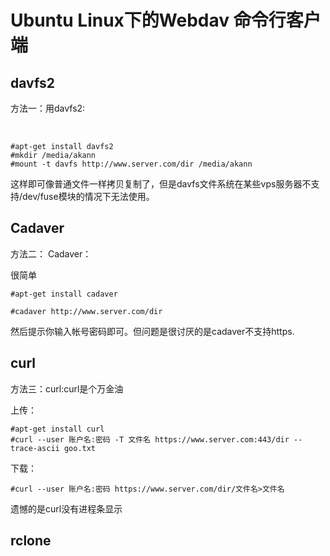 # Ubuntu Linux下的Webdav 命令行客户端

## davfs2

方法一：用davfs2:

​    

```
#apt-get install davfs2
#mkdir /media/akann
#mount -t davfs http://www.server.com/dir /media/akann
```

这样即可像普通文件一样拷贝复制了，但是davfs文件系统在某些vps服务器不支持/dev/fuse模块的情况下无法使用。

 ##  Cadaver

方法二： Cadaver：

  很简单 

```
#apt-get install cadaver
```



```
#cadaver http://www.server.com/dir
```

 然后提示你输入帐号密码即可。但问题是很讨厌的是cadaver不支持https.

## curl

方法三：curl:curl是个万金油

 上传：

```
#apt-get install curl
#curl --user 账户名:密码 -T 文件名 https://www.server.com:443/dir --trace-ascii goo.txt 
```

 下载：

```
#curl --user 账户名:密码 https://www.server.com/dir/文件名>文件名 
```

遗憾的是curl没有进程条显示

## rclone